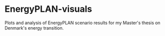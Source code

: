 # EnergyPLAN-visuals
Plots and analysis of EnergyPLAN scenario results for my Master's thesis on Denmark's energy transition.
